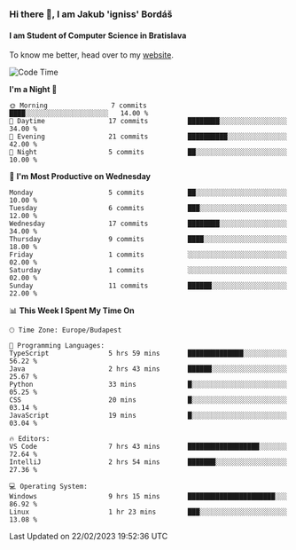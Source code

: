 ### Hi there 👋, I am Jakub 'igniss' Bordáš

#### I am Student of Computer Science in Bratislava
To know me better, head over to my [website](https://bordas.sk).


<!--START_SECTION:waka-->
![Code Time](http://img.shields.io/badge/Code%20Time-1%2C049%20hrs%208%20mins-blue)

**I'm a Night 🦉** 

```text
🌞 Morning                7 commits           ████░░░░░░░░░░░░░░░░░░░░░   14.00 % 
🌆 Daytime                17 commits          ████████░░░░░░░░░░░░░░░░░   34.00 % 
🌃 Evening                21 commits          ██████████░░░░░░░░░░░░░░░   42.00 % 
🌙 Night                  5 commits           ██░░░░░░░░░░░░░░░░░░░░░░░   10.00 % 
```
📅 **I'm Most Productive on Wednesday** 

```text
Monday                   5 commits           ██░░░░░░░░░░░░░░░░░░░░░░░   10.00 % 
Tuesday                  6 commits           ███░░░░░░░░░░░░░░░░░░░░░░   12.00 % 
Wednesday                17 commits          ████████░░░░░░░░░░░░░░░░░   34.00 % 
Thursday                 9 commits           ████░░░░░░░░░░░░░░░░░░░░░   18.00 % 
Friday                   1 commits           ░░░░░░░░░░░░░░░░░░░░░░░░░   02.00 % 
Saturday                 1 commits           ░░░░░░░░░░░░░░░░░░░░░░░░░   02.00 % 
Sunday                   11 commits          ██████░░░░░░░░░░░░░░░░░░░   22.00 % 
```


📊 **This Week I Spent My Time On** 

```text
🕑︎ Time Zone: Europe/Budapest

💬 Programming Languages: 
TypeScript               5 hrs 59 mins       ██████████████░░░░░░░░░░░   56.22 % 
Java                     2 hrs 43 mins       ██████░░░░░░░░░░░░░░░░░░░   25.67 % 
Python                   33 mins             █░░░░░░░░░░░░░░░░░░░░░░░░   05.25 % 
CSS                      20 mins             █░░░░░░░░░░░░░░░░░░░░░░░░   03.14 % 
JavaScript               19 mins             █░░░░░░░░░░░░░░░░░░░░░░░░   03.04 % 

🔥 Editors: 
VS Code                  7 hrs 43 mins       ██████████████████░░░░░░░   72.64 % 
IntelliJ                 2 hrs 54 mins       ███████░░░░░░░░░░░░░░░░░░   27.36 % 

💻 Operating System: 
Windows                  9 hrs 15 mins       ██████████████████████░░░   86.92 % 
Linux                    1 hr 23 mins        ███░░░░░░░░░░░░░░░░░░░░░░   13.08 % 
```


 Last Updated on 22/02/2023 19:52:36 UTC
<!--END_SECTION:waka-->
